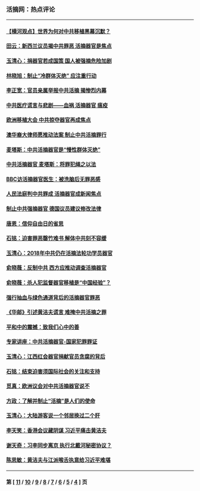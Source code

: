 ### 活摘网：热点评论
---
#### [【横河观点】世界为何对中共移植黑幕沉默？](../../pages/nf5879/n13244249.md?06200430) 
#### [田云：新西兰议员揭中共罪恶 活摘器官是焦点](../../pages/nf5879/n13070629.md?06200430) 
#### [玉清心：捐器官若成国策 国人被强摘危险加剧](../../pages/nf5879/n12802713.md?06200430) 
#### [林晓旭：制止“冷群体灭绝” 应注重行动](../../pages/nf5879/n12779736.md?06200430) 
#### [李正宽：官员亲属举报中共活摘 揭惨烈内幕](../../pages/nf5879/n12684490.md?06200430) 
#### [中共医疗谎言与悲剧——血祸 活摘器官 瘟疫](../../pages/nf5879/n12372103.md?06200430) 
#### [欧洲移植大会 中共掠夺器官再成焦点](../../pages/nf5879/n11538883.md?06200430) 
#### [澳华裔大律师愿推动法案 制止中共活摘罪行](../../pages/nf5879/n11377039.md?06200430) 
#### [麦塔斯：中共活摘器官是“慢性群体灭绝”](../../pages/nf5879/n11350529.md?06200430) 
#### [中共活摘器官 麦塔斯：将罪犯绳之以法](../../pages/nf5879/n11347973.md?06200430) 
#### [BBC访活摘器官医生：被洗脑后无罪恶感](../../pages/nf5879/n11335935.md?06200430) 
#### [人民法庭判中共罪成 活摘器官成新闻焦点](../../pages/nf5879/n11331578.md?06200430) 
#### [制止中共强摘器官 德国议员建议修改法律](../../pages/nf5879/n11249451.md?06200430) 
#### [唐恩：信仰自由日的省思](../../pages/nf5879/n11003525.md?06200430) 
#### [石铭：迫害罪恶罄竹难书  解体中共刻不容缓](../../pages/nf5879/n10942855.md?06200430) 
#### [玉清心：2018年中共仍在活摘法轮功学员器官](../../pages/nf5879/n10914646.md?06200430) 
#### [俞晓薇：反制中共 西方应推动调查活摘器官](../../pages/nf5879/n10794671.md?06200430) 
#### [俞晓薇：杀人犯监督器官移植是“中国经验”？](../../pages/nf5879/n10466427.md?06200430) 
#### [强行抽血与绿色通道背后的活摘器官罪恶](../../pages/nf5879/n10004708.md?06200430) 
#### [《华邮》引述黄洁夫谎言 难掩中共活摘之罪](../../pages/nf5879/n9642309.md?06200430) 
#### [平和中的震撼：致我们心中的善](../../pages/nf5879/n9021123.md?06200430) 
#### [专家讲座：中共活摘器官-国家犯罪罪证](../../pages/nf5879/n8828153.md?06200430) 
#### [玉清心：江西红会器官捐献官员贪腐的背后](../../pages/nf5879/n8522122.md?06200430) 
#### [石铭：结束迫害须国际社会的关注和支持](../../pages/nf5879/n8443497.md?06200430) 
#### [觅真：欧洲议会对中共活摘器官说不](../../pages/nf5879/n8337486.md?06200430) 
#### [方政：了解并制止“活摘”是人们的使命](../../pages/nf5879/n8329214.md?06200430) 
#### [玉清心：大陆游客说一个邻居换过二个肝](../../pages/nf5879/n8291404.md?06200430) 
#### [李天笑：香港会议藏阴谋 习近平痛击黄洁夫](../../pages/nf5879/n8241459.md?06200430) 
#### [谢天奇：习李同步离京 执行北戴河秘密协议？](../../pages/nf5879/n8230418.md?06200430) 
#### [陈思敏：黄洁夫与江派喉舌执意给习近平难堪](../../pages/nf5879/n8222166.md?06200430) 

---
#### 第 [ [11](./11.md?06200430) / [10](./10.md?06200430) / [9](./9.md?06200430) / [8](./8.md?06200430) / [7](./7.md?06200430) / [6](./6.md?06200430) / [5](./5.md?06200430) / [4](./4.md?06200430) ] 页
